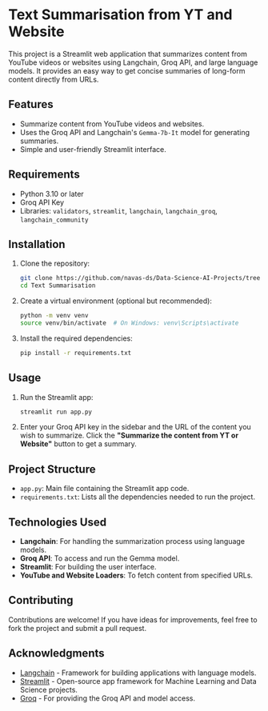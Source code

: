 # Text Summarisation from YT and Website

This project is a Streamlit web application that summarizes content from YouTube videos or websites using Langchain, Groq API, and large language models. It provides an easy way to get concise summaries of long-form content directly from URLs.

## Features

- Summarize content from YouTube videos and websites.
- Uses the Groq API and Langchain's `Gemma-7b-It` model for generating summaries.
- Simple and user-friendly Streamlit interface.

## Requirements

- Python 3.10 or later
- Groq API Key
- Libraries: `validators`, `streamlit`, `langchain`, `langchain_groq`, `langchain_community`

## Installation

1. Clone the repository:

    ```bash
    git clone https://github.com/navas-ds/Data-Science-AI-Projects/tree/main/Generative_AI/Text%20Summarisation.git
    cd Text Summarisation
    ```

2. Create a virtual environment (optional but recommended):

    ```bash
    python -m venv venv
    source venv/bin/activate  # On Windows: venv\Scripts\activate
    ```

3. Install the required dependencies:

    ```bash
    pip install -r requirements.txt
    ```

## Usage

1. Run the Streamlit app:

    ```bash
    streamlit run app.py
    ```

2. Enter your Groq API key in the sidebar and the URL of the content you wish to summarize. Click the **"Summarize the content from YT or Website"** button to get a summary.

## Project Structure

- `app.py`: Main file containing the Streamlit app code.
- `requirements.txt`: Lists all the dependencies needed to run the project.

## Technologies Used

- **Langchain**: For handling the summarization process using language models.
- **Groq API**: To access and run the Gemma model.
- **Streamlit**: For building the user interface.
- **YouTube and Website Loaders**: To fetch content from specified URLs.

## Contributing

Contributions are welcome! If you have ideas for improvements, feel free to fork the project and submit a pull request.


## Acknowledgments

- [Langchain](https://github.com/langchain-ai/langchain) - Framework for building applications with language models.
- [Streamlit](https://streamlit.io/) - Open-source app framework for Machine Learning and Data Science projects.
- [Groq](https://groq.com/) - For providing the Groq API and model access.

